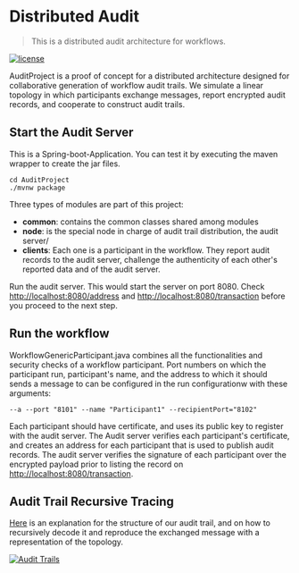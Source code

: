 # Distributed Audit
> This is a distributed audit architecture for workflows.

[![license](https://img.shields.io/badge/license-ASF2-blue.svg)](https://github.com/antonionehme/repo/blob/master/AuditProject/AuditProject/LICENSE)

AuditProject is a proof of concept for a distributed architecture designed for collaborative generation of workflow audit trails. We simulate a linear topology in which participants exchange messages, report encrypted audit records, and cooperate to construct audit trails.

## Start the Audit Server
This is a Spring-boot-Application. You can test it by executing the maven wrapper to create the jar files.

```shell
cd AuditProject
./mvnw package
```
Three types of modules are part of this project:
* __common__: contains the common classes shared among modules
* __node__: is the special node in charge of audit trail distribution, the audit server/
* __clients__: Each one is a participant in the workflow. They report audit records to the audit server, challenge the authenticity of each other's reported data and of the audit server.

Run the audit server. This would start the server on port 8080. Check <http://localhost:8080/address> and  <http://localhost:8080/transaction>  before you proceed to the next step.

## Run the workflow

WorkflowGenericParticipant.java combines all the functionalities and security checks of a workflow participant. Port numbers on which the participant run, participant's name, and the address to which it should sends a message to can be configured in the run configurationw with these arguments:
```shell
--a --port "8101" --name "Participant1" --recipientPort="8102"
```

Each participant should have certificate, and uses its public key to register with the audit server. The Audit server verifies each participant's certificate, and creates an address for each participant that is used to publish audit records. The audit server verifies the signature of each participant over the encrypted payload prior to listing the record on <http://localhost:8080/transaction>.


## Audit Trail Recursive Tracing
[Here](https://github.com/antonionehme/repo/blob/master/Audit-Trails-Decoding.pptx) is an explanation for the structure of our audit trail, and on how to recursively decode it and reproduce the exchanged message with a representation of the topology.

[![Audit Trails](https://github.com/antonionehme/repo/blob/master/ComplexWorkflow.jpg)](https://github.com/antonionehme/repo/blob/master/Audit-Trails-Decoding.pptx)